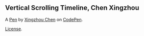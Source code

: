 Vertical Scrolling Timeline, Chen Xingzhou
------------------------------------------


A [Pen](https://codepen.io/xingzhou/pen/JEdKqR) by [Xingzhou Chen](http://codepen.io/xingzhou) on [CodePen](http://codepen.io/).

[License](https://codepen.io/xingzhou/pen/JEdKqR/license).